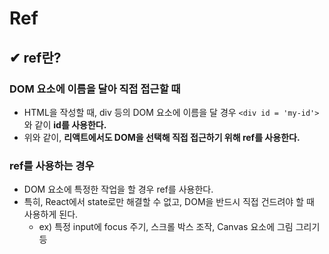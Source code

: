 # Ref

## ✔ ref란?
### DOM 요소에 이름을 달아 직접 접근할 때
- HTML을 작성할 때, div 등의 DOM 요소에 이름을 달 경우 `<div id = 'my-id'>`와 같이 <b>id를 사용한다.</b>
- 위와 같이, <b>리액트에서도 DOM을 선택해 직접 접근하기 위해 ref를 사용한다.</b>

### ref를 사용하는 경우
- DOM 요소에 특정한 작업을 할 경우 ref를 사용한다.
- 특히, React에서 state로만 해결할 수 없고, DOM을 반드시 직접 건드려야 할 때 사용하게 된다.
  - ex) 특정 input에 focus 주기, 스크롤 박스 조작, Canvas 요소에 그림 그리기 등
